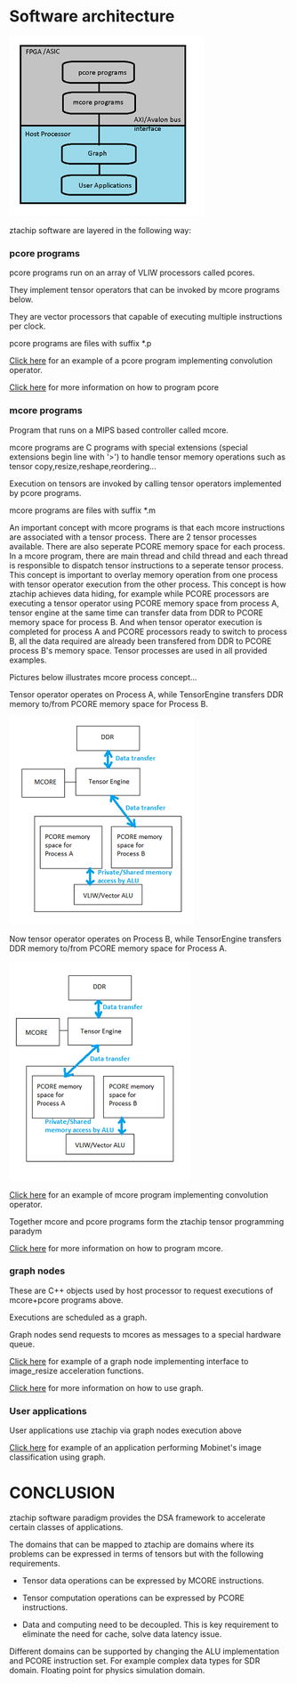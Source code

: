 # Software architecture

![ztachip software architecture](images/ztachip_sw_architecture.png)

ztachip software are layered in the following way:

### **pcore programs**

pcore programs run on an array of VLIW processors called pcores.

They implement tensor operators that can be invoked by mcore programs below.

They are vector processors that capable of executing multiple instructions per clock.

pcore programs are files with suffix *.p

[Click here](https://github.com/ztachip/ztachip/blob/master/software/target/apps/nn/kernels/conv.p) for an example of a pcore program implementing convolution operator.

[Click here](https://github.com/ztachip/ztachip/blob/master/Documentation/pcore_programmer_guide.md) for more information on how to program pcore

### **mcore programs**

Program that runs on a MIPS based controller called mcore. 

mcore programs are C programs with special extensions (special extensions begin line with '>') to handle tensor memory operations such as tensor copy,resize,reshape,reordering...

Execution on tensors are invoked by calling tensor operators implemented by pcore programs.

mcore programs are files with suffix *.m

An important concept with mcore programs is that each mcore instructions are associated with a tensor process. There are 2 tensor processes available. There are also seperate PCORE memory space for each process. In a mcore program, there are main thread and child thread and each thread is responsible to dispatch tensor instructions to a seperate tensor process. This concept is important to overlay memory operation from one process with tensor operator execution from the other process. This concept is how ztachip achieves data hiding, for example while PCORE processors are executing a tensor operator using PCORE memory space from process A, tensor engine at the same time can transfer data from DDR to PCORE memory space for process B. And when tensor operator execution is completed for process A and PCORE processors ready to switch to process B, all the data required are already been transfered from DDR to PCORE process B's memory space. Tensor processes are used in all provided examples.

Pictures below illustrates mcore process concept...

Tensor operator operates on Process A, while TensorEngine transfers DDR memory to/from PCORE memory space for Process B.

![mcore process](images/mcore_process_A.png)

Now tensor operator operates on Process B, while TensorEngine transfers DDR memory to/from PCORE memory space for Process A.

![mcore process](images/mcore_process_B.png)


[Click here](https://github.com/ztachip/ztachip/blob/master/software/target/apps/nn/kernels/conv.m) for an example of mcore program implementing convolution operator.

Together mcore and pcore programs form the ztachip tensor programming paradym

[Click here](https://github.com/ztachip/ztachip/blob/master/Documentation/mcore_programmer_guide.md) for more information on how to program mcore.  

### **graph nodes**

These are C++ objects used by host processor to request executions of mcore+pcore programs above.

Executions are scheduled as a graph.

Graph nodes send requests to mcores as messages to a special hardware queue.

[Click here](https://github.com/ztachip/ztachip/blob/master/software/target/apps/resize/resize.cpp) for example of a graph node implementing interface to image_resize acceleration functions.

[Click here](https://github.com/ztachip/ztachip/blob/master/Documentation/app_programmer_guide.md) for more information on how to use graph.

### **User applications**

User applications use ztachip via graph nodes execution above

[Click here](https://github.com/ztachip/ztachip/blob/master/examples/classifier/classifier.cpp) for example of an application performing Mobinet's image classification using graph.

# CONCLUSION

ztachip software paradigm provides the DSA framework to accelerate certain classes of applications.

The domains that can be mapped to ztachip are domains where its problems can be expressed in terms of tensors but with the following requirements.

- Tensor data operations can be expressed by MCORE instructions.

- Tensor computation operations can be expressed by PCORE instructions.

- Data and computing need to be decoupled. This is key requirement to eliminate the need for cache, solve data latency issue.

Different domains can be supported by changing the ALU implementation and PCORE instruction set. For example complex data types for SDR domain. Floating point for physics simulation domain.




